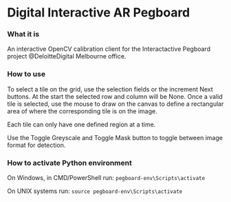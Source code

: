 # Digital Interactive AR Pegboard

### What it is
An interactive OpenCV calibration client for the Interactactive Pegboard project @DeloitteDigital Melbourne office.

### How to use
To select a tile on the grid, use the selection fields or the increment Next buttons. At the start the selected row and column will be None. Once a valid tile is selected, use the mouse to draw on the canvas to define a rectangular area of where the corresponding tile is on the image.

Each tile can only have one defined region at a time.

Use the Toggle Greyscale and Toggle Mask button to toggle between image format for detection.

### How to activate Python environment
On Windows, in CMD/PowerShell run:
``pegboard-env\Scripts\activate``

On UNIX systems run:
``source pegboard-env\Scripts\activate``

